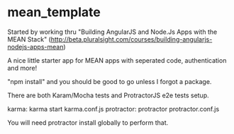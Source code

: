 mean_template
=============

Started by working thru "Building AngularJS and Node.Js Apps with the MEAN Stack" (http://beta.pluralsight.com/courses/building-angularjs-nodejs-apps-mean)

A nice little starter app for MEAN apps with seperated code, authentication and more!

"npm install" and you should be good to go unless I forgot a package.

There are both Karam/Mocha tests and ProtractorJS e2e tests setup.

karma: karma start karma.conf.js
protractor: protractor protractor.conf.js

You will need protractor install globally to perform that.

